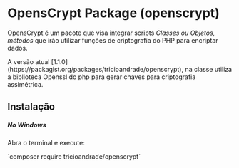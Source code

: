 # OpensCrypt Package (openscrypt)

<p>OpensCrypt é um pacote que visa integrar scripts <i>Classes ou Objetos, métodos</i> que irão utilizar funções de criptografia do PHP para encriptar dados.</p>

<p>A versão atual [1.1.0](https://packagist.org/packages/tricioandrade/openscrypt), na classe  utiliza a biblioteca Openssl do php para gerar chaves para criptografia assimétrica.</p>

## Instalação
##### No Windows
<p>Abra o terminal e execute:</p>
`composer require tricioandrade/openscrypt`


